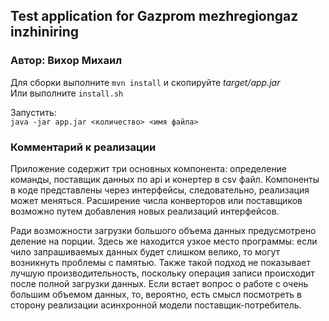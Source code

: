 ## Test application for Gazprom mezhregiongaz inzhiniring

### Автор: Вихор Михаил

Для сборки выполните <code>mvn install</code> и скопируйте <i>target/app.jar</i>  
Или выполните <code>install.sh</code>

Запустить:   
<code>java -jar app.jar <количество> <имя файла> </code>

### Комментарий к реализации
Приложение содержит три основных компонента: определение команды,
поставщик данных по api и конертер в csv файл. Компоненты в коде
представлены через интерфейсы, следовательно, реализация может 
меняться. Расширение числа конверторов или поставщиков
возможно путем добавления новых реализаций интерфейсов.

Ради возможности загрузки большого объема данных предусмотрено
деление на порции. Здесь же находится узкое место программы:
если чило запрашиваемых данных будет слишком велико, то могут 
возникнуть проблемы с памятью. Также такой подход не показывает
лучшую производительность, поскольку операция записи происходит 
после полной загрузки данных. Если встает вопрос о работе с 
очень большим объемом данных, то, вероятно, есть смысл посмотреть в сторону
реализации асинхронной модели поставщик-потребитель.

